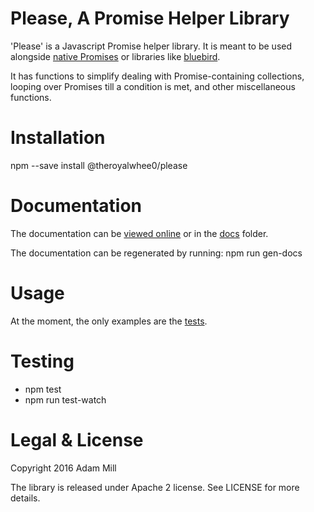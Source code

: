 # Please, A Promise Helper Library
'Please' is a Javascript Promise helper library. It is meant to be used alongside [native Promises](https://developer.mozilla.org/en-US/docs/Web/JavaScript/Reference/Global_Objects/Promise) or libraries like [bluebird](http://bluebirdjs.com/).

It has functions to simplify dealing with Promise-containing collections, looping over Promises till a condition is met, and other miscellaneous functions.

# Installation
npm --save install @theroyalwhee0/please

# Documentation
The documentation can be [viewed online](https://theroyalwhee0.github.io/please/) or in the [docs](https://github.com/theroyalwhee0/please/tree/master/docs) folder.

The documentation can be regenerated by running: npm run gen-docs

# Usage
At the moment, the only examples are the [tests](https://github.com/theroyalwhee0/please/tree/master/test).

# Testing
- npm test
- npm run test-watch

# Legal & License
Copyright 2016 Adam Mill

The library is released under Apache 2 license.  See LICENSE for more details.

